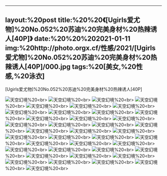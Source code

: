 ﻿---
layout:%20post
title:%20%20《[Ugirls爱尤物]%20No.052%20苏迪%20完美身材%20热辣诱人[40P]》
date:%20%20%202021-01-11
img:%20http://photo.orgx.cf/性感/2021/[Ugirls爱尤物]%20No.052%20苏迪%20完美身材%20热辣诱人[40P]/000.jpg
tags:%20[美女,%20性感,%20泳衣]
---

[Ugirls爱尤物]%20No.052%20苏迪%20完美身材%20热辣诱人[40P]



![天空幻境](http://photo.orgx.cf/性感/2021/[Ugirls爱尤物]%20No.052%20苏迪%20完美身材%20热辣诱人[40P]/001.jpg%20''天空幻境'')%20<br>
![天空幻境](http://photo.orgx.cf/性感/2021/[Ugirls爱尤物]%20No.052%20苏迪%20完美身材%20热辣诱人[40P]/002.jpg%20''天空幻境'')%20<br>
![天空幻境](http://photo.orgx.cf/性感/2021/[Ugirls爱尤物]%20No.052%20苏迪%20完美身材%20热辣诱人[40P]/003.jpg%20''天空幻境'')%20<br>
![天空幻境](http://photo.orgx.cf/性感/2021/[Ugirls爱尤物]%20No.052%20苏迪%20完美身材%20热辣诱人[40P]/004.jpg%20''天空幻境'')%20<br>
![天空幻境](http://photo.orgx.cf/性感/2021/[Ugirls爱尤物]%20No.052%20苏迪%20完美身材%20热辣诱人[40P]/005.jpg%20''天空幻境'')%20<br>
![天空幻境](http://photo.orgx.cf/性感/2021/[Ugirls爱尤物]%20No.052%20苏迪%20完美身材%20热辣诱人[40P]/006.jpg%20''天空幻境'')%20<br>
![天空幻境](http://photo.orgx.cf/性感/2021/[Ugirls爱尤物]%20No.052%20苏迪%20完美身材%20热辣诱人[40P]/007.jpg%20''天空幻境'')%20<br>
![天空幻境](http://photo.orgx.cf/性感/2021/[Ugirls爱尤物]%20No.052%20苏迪%20完美身材%20热辣诱人[40P]/008.jpg%20''天空幻境'')%20<br>
![天空幻境](http://photo.orgx.cf/性感/2021/[Ugirls爱尤物]%20No.052%20苏迪%20完美身材%20热辣诱人[40P]/009.jpg%20''天空幻境'')%20<br>
![天空幻境](http://photo.orgx.cf/性感/2021/[Ugirls爱尤物]%20No.052%20苏迪%20完美身材%20热辣诱人[40P]/010.jpg%20''天空幻境'')%20<br>
![天空幻境](http://photo.orgx.cf/性感/2021/[Ugirls爱尤物]%20No.052%20苏迪%20完美身材%20热辣诱人[40P]/011.jpg%20''天空幻境'')%20<br>
![天空幻境](http://photo.orgx.cf/性感/2021/[Ugirls爱尤物]%20No.052%20苏迪%20完美身材%20热辣诱人[40P]/012.jpg%20''天空幻境'')%20<br>
![天空幻境](http://photo.orgx.cf/性感/2021/[Ugirls爱尤物]%20No.052%20苏迪%20完美身材%20热辣诱人[40P]/013.jpg%20''天空幻境'')%20<br>
![天空幻境](http://photo.orgx.cf/性感/2021/[Ugirls爱尤物]%20No.052%20苏迪%20完美身材%20热辣诱人[40P]/014.jpg%20''天空幻境'')%20<br>
![天空幻境](http://photo.orgx.cf/性感/2021/[Ugirls爱尤物]%20No.052%20苏迪%20完美身材%20热辣诱人[40P]/015.jpg%20''天空幻境'')%20<br>
![天空幻境](http://photo.orgx.cf/性感/2021/[Ugirls爱尤物]%20No.052%20苏迪%20完美身材%20热辣诱人[40P]/016.jpg%20''天空幻境'')%20<br>
![天空幻境](http://photo.orgx.cf/性感/2021/[Ugirls爱尤物]%20No.052%20苏迪%20完美身材%20热辣诱人[40P]/017.jpg%20''天空幻境'')%20<br>
![天空幻境](http://photo.orgx.cf/性感/2021/[Ugirls爱尤物]%20No.052%20苏迪%20完美身材%20热辣诱人[40P]/018.jpg%20''天空幻境'')%20<br>
![天空幻境](http://photo.orgx.cf/性感/2021/[Ugirls爱尤物]%20No.052%20苏迪%20完美身材%20热辣诱人[40P]/019.jpg%20''天空幻境'')%20<br>
![天空幻境](http://photo.orgx.cf/性感/2021/[Ugirls爱尤物]%20No.052%20苏迪%20完美身材%20热辣诱人[40P]/020.jpg%20''天空幻境'')%20<br>
![天空幻境](http://photo.orgx.cf/性感/2021/[Ugirls爱尤物]%20No.052%20苏迪%20完美身材%20热辣诱人[40P]/021.jpg%20''天空幻境'')%20<br>
![天空幻境](http://photo.orgx.cf/性感/2021/[Ugirls爱尤物]%20No.052%20苏迪%20完美身材%20热辣诱人[40P]/022.jpg%20''天空幻境'')%20<br>
![天空幻境](http://photo.orgx.cf/性感/2021/[Ugirls爱尤物]%20No.052%20苏迪%20完美身材%20热辣诱人[40P]/023.jpg%20''天空幻境'')%20<br>
![天空幻境](http://photo.orgx.cf/性感/2021/[Ugirls爱尤物]%20No.052%20苏迪%20完美身材%20热辣诱人[40P]/024.jpg%20''天空幻境'')%20<br>
![天空幻境](http://photo.orgx.cf/性感/2021/[Ugirls爱尤物]%20No.052%20苏迪%20完美身材%20热辣诱人[40P]/025.jpg%20''天空幻境'')%20<br>
![天空幻境](http://photo.orgx.cf/性感/2021/[Ugirls爱尤物]%20No.052%20苏迪%20完美身材%20热辣诱人[40P]/026.jpg%20''天空幻境'')%20<br>
![天空幻境](http://photo.orgx.cf/性感/2021/[Ugirls爱尤物]%20No.052%20苏迪%20完美身材%20热辣诱人[40P]/027.jpg%20''天空幻境'')%20<br>
![天空幻境](http://photo.orgx.cf/性感/2021/[Ugirls爱尤物]%20No.052%20苏迪%20完美身材%20热辣诱人[40P]/028.jpg%20''天空幻境'')%20<br>
![天空幻境](http://photo.orgx.cf/性感/2021/[Ugirls爱尤物]%20No.052%20苏迪%20完美身材%20热辣诱人[40P]/029.jpg%20''天空幻境'')%20<br>
![天空幻境](http://photo.orgx.cf/性感/2021/[Ugirls爱尤物]%20No.052%20苏迪%20完美身材%20热辣诱人[40P]/030.jpg%20''天空幻境'')%20<br>
![天空幻境](http://photo.orgx.cf/性感/2021/[Ugirls爱尤物]%20No.052%20苏迪%20完美身材%20热辣诱人[40P]/031.jpg%20''天空幻境'')%20<br>
![天空幻境](http://photo.orgx.cf/性感/2021/[Ugirls爱尤物]%20No.052%20苏迪%20完美身材%20热辣诱人[40P]/032.jpg%20''天空幻境'')%20<br>
![天空幻境](http://photo.orgx.cf/性感/2021/[Ugirls爱尤物]%20No.052%20苏迪%20完美身材%20热辣诱人[40P]/033.jpg%20''天空幻境'')%20<br>
![天空幻境](http://photo.orgx.cf/性感/2021/[Ugirls爱尤物]%20No.052%20苏迪%20完美身材%20热辣诱人[40P]/034.jpg%20''天空幻境'')%20<br>
![天空幻境](http://photo.orgx.cf/性感/2021/[Ugirls爱尤物]%20No.052%20苏迪%20完美身材%20热辣诱人[40P]/035.jpg%20''天空幻境'')%20<br>
![天空幻境](http://photo.orgx.cf/性感/2021/[Ugirls爱尤物]%20No.052%20苏迪%20完美身材%20热辣诱人[40P]/036.jpg%20''天空幻境'')%20<br>
![天空幻境](http://photo.orgx.cf/性感/2021/[Ugirls爱尤物]%20No.052%20苏迪%20完美身材%20热辣诱人[40P]/037.jpg%20''天空幻境'')%20<br>
![天空幻境](http://photo.orgx.cf/性感/2021/[Ugirls爱尤物]%20No.052%20苏迪%20完美身材%20热辣诱人[40P]/038.jpg%20''天空幻境'')%20<br>
![天空幻境](http://photo.orgx.cf/性感/2021/[Ugirls爱尤物]%20No.052%20苏迪%20完美身材%20热辣诱人[40P]/039.jpg%20''天空幻境'')%20<br>
![天空幻境](http://photo.orgx.cf/性感/2021/[Ugirls爱尤物]%20No.052%20苏迪%20完美身材%20热辣诱人[40P]/040.jpg%20''天空幻境'')%20<br>